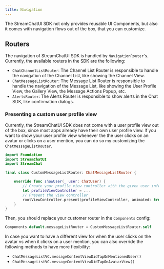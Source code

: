 ```yaml
---
title: Navigation
---
```


The StreamChatUI SDK not only provides reusable UI Components, but also it comes with navigation flows out of the box, that you can customize.

## Routers

The navigation of StreamChatUI SDK is handled by `NavigationRouter`'s. Currently, the available routers in the SDK are the following:

- `ChatChannelListRouter`: The Channel List Router is responsible to handle the navigation of the Channel List, like showing the Channel View.
- `ChatMessageListRouter`: The Message List Router is responsible to handle the navigation of the Message List, like showing the User Profile View, the Gallery View, the Message Actions Popup, etc.
- `AlertsRouter`: The Alerts Router is responsible to show alerts in the Chat SDK, like confirmation dialogs.

### Presenting a custom user profile view

Currently, the StreamChatUI SDK does not come with a user profile view out of the box, since most apps already have their own user profile view. If you want to show your user profile view whenever the the user clicks on an avatar or clicks on a user mention, you can do so my customizing the `ChatMessageListRouter`.

```swift
import Foundation
import StreamChatUI
import StreamChat

final class CustomMessageListRouter: ChatMessageListRouter {

    override func showUser(_ user: ChatUser) {
        // Create your profile view controller with the given user info
        let profileViewController = ...
        // Present the view controller
        rootViewController.present(profileViewController, animated: true)
    }
}
```

Then, you should replace your customer router in the `Components` config:

```swift
Components.default.messageListRouter = CustomMessageListRouter.self
```

In case you want to have a different view for when the user clicks on the avatar vs when it clicks on a user mention, you can also override the following methods to have more flexibility: 
- `ChatMessageListVC.messageContentViewDidTapOnMentionedUser()`
- `ChatMessageListVC.messageContentViewDidTapOnAvatarView()` 